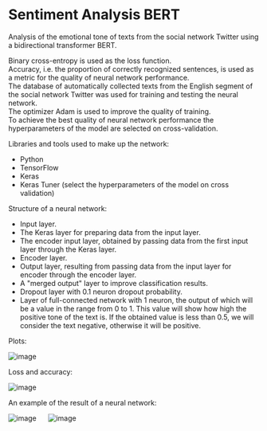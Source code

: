 # Sentiment Analysis BERT

Analysis of the emotional tone of texts from the social network Twitter using a bidirectional transformer BERT.

Binary cross-entropy is used as the loss function.<br>
Accuracy, i.e. the proportion of correctly recognized sentences, is used as a metric for the quality of neural network performance.<br>
The database of automatically collected texts from the English segment of the social network Twitter was used for training and testing the neural network.<br>
The optimizer Adam is used to improve the quality of training.<br> 
To achieve the best quality of neural network performance the hyperparameters of the model are selected on cross-validation.

<p>Libraries and tools used to make up the network:</p>

<ul>
	<li>Python</li>
    	<li>TensorFlow</li>
  	<li>Keras</li>
  	<li>Keras Tuner (select the hyperparameters of the model on cross validation)</li>
</ul>

Structure of a neural network:

<ul>
	<li>Input layer.</li>
    	<li>The Keras layer for preparing data from the input layer.</li>
    	<li>The encoder input layer, obtained by passing data from the first input layer through the Keras layer.</li>
    	<li>Encoder layer.</li>
    	<li>Output layer, resulting from passing data from the input layer for encoder through the encoder layer.</li>
    	<li>A "merged output" layer to improve classification results.</li>
    	<li>Dropout layer with 0.1 neuron dropout probability.</li>
    	<li>Layer of full-connected network with 1 neuron, the output of which will be a value in the range from 0 to 1. This value will show how high the positive tone of the text is. If the obtained value is less than 0.5, we will consider the text negative, otherwise it will be positive.</li>
</ul>


Plots:

![image](https://user-images.githubusercontent.com/54866075/126515847-d09486e7-9234-4210-a442-790f12d94d27.png)

Loss and accuracy:<br>

![image](https://user-images.githubusercontent.com/54866075/126515923-5e9c8788-ee6f-46b1-b7d2-1b697839d4ae.png)

An example of the result of a neural network:

![image](https://user-images.githubusercontent.com/54866075/126515872-fbee9a65-b44d-466c-a6dd-aa2c141cc266.png)      ![image](https://user-images.githubusercontent.com/54866075/126515884-0f62b101-9557-4f93-a967-f8049530ff39.png)
